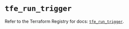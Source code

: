 # `tfe_run_trigger`

Refer to the Terraform Registry for docs: [`tfe_run_trigger`](https://registry.terraform.io/providers/hashicorp/tfe/0.68.1/docs/resources/run_trigger).

